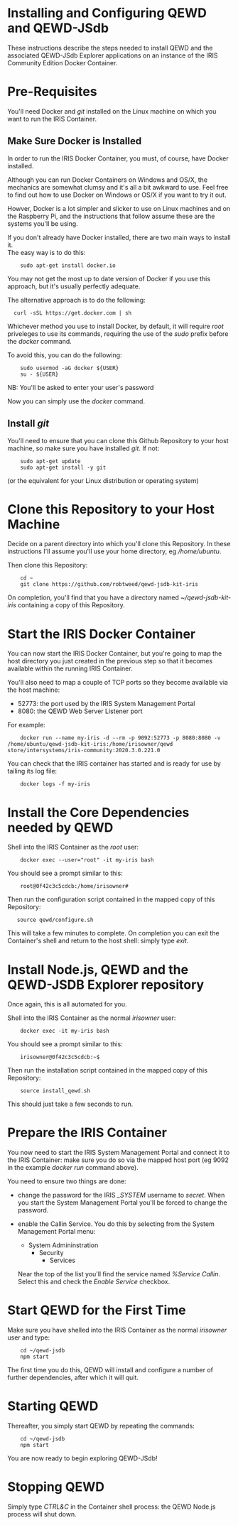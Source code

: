 # Installing and Configuring QEWD and QEWD-JSdb

These instructions describe the steps needed to install QEWD and the
associated QEWD-JSdb Explorer applications on an instance of the
IRIS Community Edition Docker Container.


# Pre-Requisites

You'll need Docker and *git* installed on the Linux machine on which you want
to run the IRIS Container.

## Make Sure Docker is Installed

In order to run the IRIS Docker Container, you must, of course,
have Docker installed.

Although you can run Docker Containers on Windows and OS/X, the mechanics are somewhat
clumsy and it's all a bit awkward to use.  Feel free to find out how to use Docker on
Windows or OS/X if you want to try it out.

Howver, Docker is a lot simpler and slicker to use on Linux machines and on the Raspberry Pi, and
the instructions that follow assume these are the systems you'll be using.

If you don't already have Docker installed, there are two main ways to install it.  
The easy way is to do this:

        sudo apt-get install docker.io

You may not get the most up to date version of Docker if you use this approach, but it's
usually perfectly adequate.

The alternative approach is to do the following:

      curl -sSL https://get.docker.com | sh


Whichever method you use to install Docker, by default, it 
will require *root* priveleges to use its commands, requiring the use of
the *sudo* prefix before the *docker* command.

To avoid this, you can do the following:

        sudo usermod -aG docker ${USER}
        su - ${USER}
        
  NB: You'll be asked to enter your user's password

Now you can simply use the *docker* command.


## Install *git*

You'll need to ensure that you can clone this Github Repository to your host machine, so make sure
you have installed *git*.  If not:

        sudo apt-get update
        sudo apt-get install -y git

(or the equivalent for your Linux distribution or operating system)


# Clone this Repository to your Host Machine

Decide on a parent directory into which you'll clone this Repository.  In these instructions
I'll assume you'll use your home directory, eg */home/ubuntu*.

Then clone this Repository:

        cd ~
        git clone https://github.com/robtweed/qewd-jsdb-kit-iris


On completion, you'll find that you have a directory named *~/qewd-jsdb-kit-iris*
containing a copy of this Repository.


# Start the IRIS Docker Container

You can now start the IRIS Docker Container, but you're going to map the
host directory you just created in the previous step so that it becomes available
within the running IRIS Container.

You'll also need to map a couple of TCP ports so they become available via the host machine:

- 52773: the port used by the IRIS System Management Portal
- 8080: the QEWD Web Server Listener port

For example:


        docker run --name my-iris -d --rm -p 9092:52773 -p 8080:8080 -v /home/ubuntu/qewd-jsdb-kit-iris:/home/irisowner/qewd store/intersystems/iris-community:2020.3.0.221.0

You can check that the IRIS container has started and is ready for use by tailing its
log file:

        docker logs -f my-iris


# Install the Core Dependencies needed by QEWD

Shell into the IRIS Container as the *root* user:

        docker exec --user="root" -it my-iris bash

You should see a prompt similar to this:

        root@0f42c3c5cdcb:/home/irisowner#

Then run the configuration script contained in the mapped copy of this Repository:

       source qewd/configure.sh

This will take a few minutes to complete.  On completion you can exit the Container's shell and
return to the host shell: simply type *exit*.


# Install Node.js, QEWD and the QEWD-JSDB Explorer repository

Once again, this is all automated for you.

Shell into the IRIS Container as the normal *irisowner* user:

        docker exec -it my-iris bash

You should see a prompt similar to this:

        irisowner@0f42c3c5cdcb:~$

Then run the installation script contained in the mapped copy of this Repository:

        source install_qewd.sh


This should just take a few seconds to run.


# Prepare the IRIS Container

You now need to start the IRIS System Management Portal and connect it to the IRIS Container: make
sure you do so via the mapped host port (eg 9092 in the example *docker run* command above).

You need to ensure two things are done:

- change the password for the IRIS *_SYSTEM* username to *secret*.  When you start the
System Management Portal you'll be forced to change the password.

- enable the Callin Service.  You do this by selecting from the System Management Portal menu:

  - System Admininstration
    - Security
      - Services

  Near the top of the list you'll find the service named *%Service Callin*.  Select this and check
the *Enable Service* checkbox.


# Start QEWD for the First Time

Make sure you have shelled into the IRIS Container as the normal *irisowner* user and type:

        cd ~/qewd-jsdb
        npm start

The first time you do this, QEWD will install and configure a number of further dependencies, after
which it will quit.


# Starting QEWD

Thereafter, you simply start QEWD by repeating the commands:

        cd ~/qewd-jsdb
        npm start

You are now ready to begin exploring QEWD-JSdb!


# Stopping QEWD

Simply type *CTRL&C* in the Container shell process: the QEWD Node.js process will shut down.


